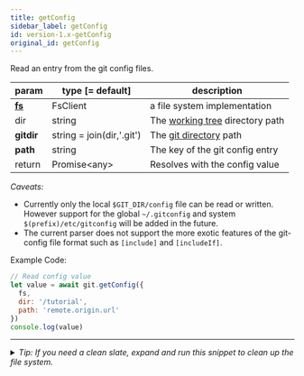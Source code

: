 ```yaml
---
title: getConfig
sidebar_label: getConfig
id: version-1.x-getConfig
original_id: getConfig
---
```


Read an entry from the git config files.

| param          | type [= default]          | description                                         |
| -------------- | ------------------------- | --------------------------------------------------- |
| [**fs**](./fs) | FsClient                  | a file system implementation                        |
| dir            | string                    | The [working tree](dir-vs-gitdir.md) directory path |
| **gitdir**     | string = join(dir,'.git') | The [git directory](dir-vs-gitdir.md) path          |
| **path**       | string                    | The key of the git config entry                     |
| return         | Promise\<any\>            | Resolves with the config value                      |

*Caveats:*
- Currently only the local `$GIT_DIR/config` file can be read or written. However support for the global `~/.gitconfig` and system `$(prefix)/etc/gitconfig` will be added in the future.
- The current parser does not support the more exotic features of the git-config file format such as `[include]` and `[includeIf]`.

Example Code:

```js live
// Read config value
let value = await git.getConfig({
  fs,
  dir: '/tutorial',
  path: 'remote.origin.url'
})
console.log(value)
```


---

<details>
<summary><i>Tip: If you need a clean slate, expand and run this snippet to clean up the file system.</i></summary>

```js live
window.fs = new LightningFS('fs', { wipe: true })
window.pfs = window.fs.promises
console.log('done')
```
</details>

<script>
(function rewriteEditLink() {
  const el = document.querySelector('a.edit-page-link.button');
  if (el) {
    el.href = 'https://github.com/isomorphic-git/isomorphic-git/edit/master/src/api/getConfig.js';
  }
})();
</script>